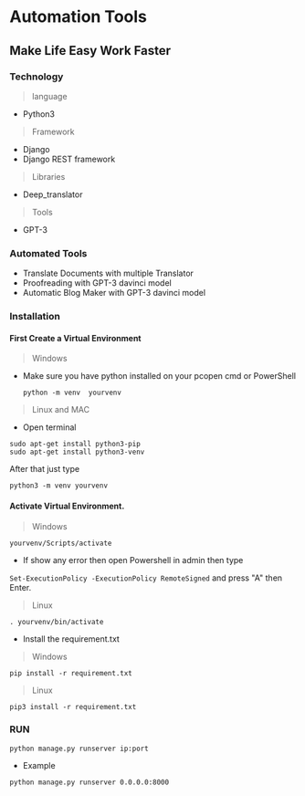 # Automation Tools

## Make Life Easy Work Faster

### Technology

> language

- Python3

> Framework

- Django
- Django REST framework

> Libraries

- Deep_translator

> Tools

- GPT-3

### Automated Tools

- Translate Documents with multiple Translator
- Proofreading with GPT-3 davinci model
- Automatic Blog Maker with GPT-3 davinci model

### Installation

#### First Create a Virtual Environment

> Windows

- Make sure you have python installed on your pcopen cmd or PowerShell

  `python -m venv  yourvenv`

> Linux and MAC

- Open terminal

```
sudo apt-get install python3-pip
sudo apt-get install python3-venv
```

After that just type

`python3 -m venv yourvenv`

#### Activate Virtual Environment.

> Windows

`yourvenv/Scripts/activate`

- If show any error then open Powershell in admin
  then type

`Set-ExecutionPolicy -ExecutionPolicy RemoteSigned`
and press "A" then Enter.

> Linux

`. yourvenv/bin/activate`

- Install the requirement.txt

> Windows
	
`pip install -r requirement.txt`

> Linux

`pip3 install -r requirement.txt`

### RUN

`python manage.py runserver ip:port`
- Example

`python manage.py runserver 0.0.0.0:8000`